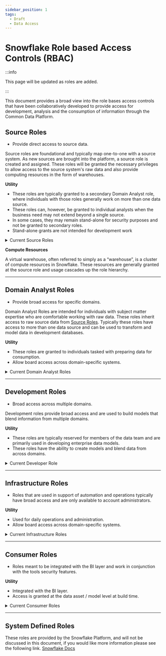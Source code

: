 ```yaml
---
sidebar_position: 1
tags:
  - Draft
  - Data Access
---
```

# Snowflake Role based Access Controls (RBAC)

:::info

This page will be updated as roles are added.

:::


This document provides a broad view into the role bases access controls that have been collaboratively developed to provide access for development, analysis and the consumption of information through the Common Data Platform. 


## Source Roles
- Provide direct access to source data.

Source roles are foundational and typically map one-to-one with a source system. As new sources are brought into the platform, a source role is created and assigned.  These roles will be granted the necessary privileges to allow access to the source system's raw data and also provide computing resources in the form of warehouses.

**Utility**

- These roles are typically granted to a secondary Domain Analyst role, where individuals with those roles generally work on more than one data source.
- These roles can, however, be granted to individual analysts when the business need may not extend beyond a single source.
- In some cases, they may remain stand-alone for security purposes and not be granted to secondary roles.
- Stand-alone grants are not intended for development work 

<details>
  <summary>Current Source Roles</summary>

| Role Name | Role Purpose | Domain |
| --- | --- | --- |
| AFFINIQUEST_ROLE | Access to raw source data from: Affiniquest / Salesforce  | Advancement |
| AIS_ROLE | Access to raw source data from: Campus Solutions  | Student |
| BO_AUDIT_ROLE | Access to raw source data from: infoview usage logs | Internal |
| COURSEDOG_ROLE | Access to raw source data from: Curricum Planning (CourseDog) | Student |
| FINANCE_PATH_ROLE | Access to raw source data from: personnel financial data (UCPath) | Financial |
| FIS_ROLE | Access to raw source data from: Finacial Information System (FIS)| Financial |
| FIVETRAN_LOG_ROLE | Access to fivetran logs  | Internal |
| HR_PATH_ROLE | Access to raw source data from: personnel data (UCPath) | Personnel |
| IDM_ROLE | Access to raw source data from: IDM  | Internal |
| PPS_ROLE | Access to raw source data from: legacy payroll (PPS) | Financial |
| SETL_ROLE | Access to setl log data | Internal |

</details>

**Compute Resources**

A virtual warehouse, often referred to simply as a “warehouse”, is a cluster of compute resources in Snowflake. These resources are generally granted at the source role and usage cascades up the role hierarchy. 


***

## Domain Analyst Roles

- Provide broad access for specific domains.

Domain Analyst Roles are intended for individuals with subject matter expertise who are comfortable working with raw data. These roles inherit access to raw source data from [Source Roles](#source-roles). Typically these roles have access to more than one data source and can be used to transform and model data in development databases.

**Utility**

- These roles are granted to individuals tasked with preparing data for consumption. 
- Allow board access across domain-specific systems. 

<details>
  <summary>Current Domain Analyst Roles</summary>

| Role Name | Role Purpose |
| --- | --- |
| ADVANCEMENT_OPS_ROLE | Broad access to data from administrative systems supporting University Relations. |
| FINANCIAL_OPS_ROLE | Broad access to data from administrative financial systems.  |
| INTERNAL_OPS_ROLE | Broad access to operational data assests and log information.  |
| PERSONNEL_OPS_ROLE | Broad access to data from administrative personnel systems. 
| STUDENT_OPS_ROLE | Broad across to data from administrative academic systems. |


</details>

***
## Development Roles
- Broad access across multiple domains.


Development roles provide broad access and are used to build models that blend information from multiple domains. 

**Utility**

- These roles are typically reserved for members of the data team and are primarily used in developing enterprise data models. 
- These roles have the ability to create models and blend data from across domains.

<details>
  <summary>Current Developer Role</summary>

| Role Name | Role Purpose |
| --- | --- |
| DEVELOPER_ROLE| Granted all Domain Analyst Roles.

</details>


***
## Infrastructure Roles

- Roles that are used in support of automation and operations typically have broad access and are only available to account administrators.

**Utility**

- Used for daily operations and administration.
- Allow board access across domain-specific systems. 

<details>
  <summary>Current Infrastructure Roles</summary>

| Role Name | Role Purpose |
| --- | --- |
| DATA_ENGINEER | Internal to data engineering team |
| DEPLOYMENT_ROLE | Builds production models through automated processes. |
| LOADER_ROLE | Loads data from source systems (Fivetran). |

</details>



***
## Consumer Roles
- Roles meant to be integrated with the BI layer and work in conjunction with the tools security features.

**Utility**

- Integrated with the BI layer.
- Access is granted at the data asset / model level at build time.

<details>
  <summary>Current Consumer Roles</summary>

| Role Name | Role Purpose |
| --- | --- |
| P2_CONSUMER_ROLE | Access to assets with a P2 or P1 data classification |
| P4_CONSUMER_ROLE | Access to assets with a P4 or P3 data classification |

</details>

*** 

## System Defined Roles
These roles are provided by the Snowflake Platform, and will not be discussed in this document, if you would like more information please see the following link. [Snowflake Docs](https://docs.snowflake.com/en/user-guide/security-access-control-overview.html#system-defined-roles)
